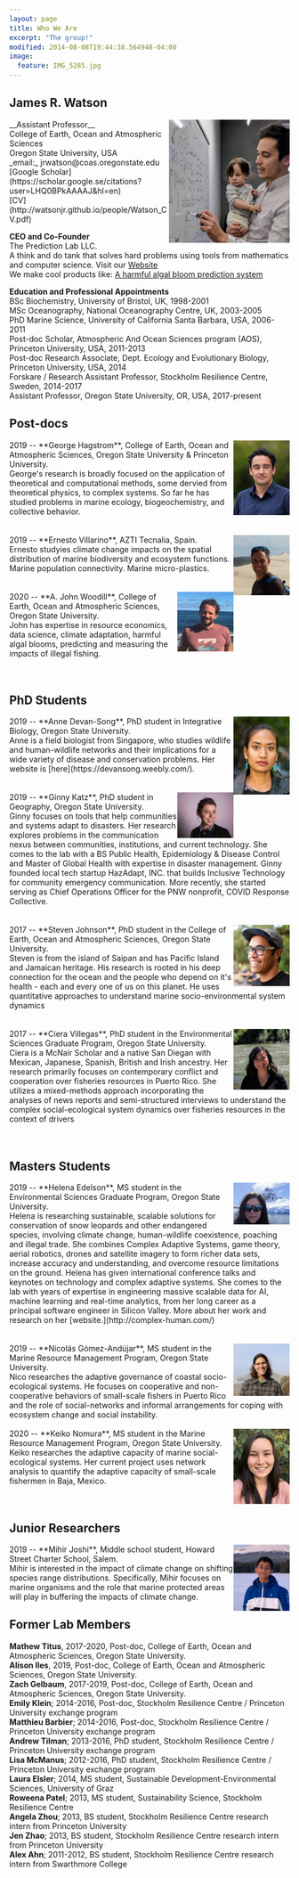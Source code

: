 ```yaml
---
layout: page
title: Who We Are
excerpt: "The group!"
modified: 2014-08-08T19:44:38.564948-04:00
image:
  feature: IMG_5285.jpg
---
```



## James R. Watson
<img style="float: right" src="Zoe_photo.jpg" width="43%" />
__Assistant Professor__<br>
College of Earth, Ocean and Atmospheric Sciences<br>
Oregon State University, USA<br>
_email:_ jrwatson@coas.oregonstate.edu<br>
[Google Scholar](https://scholar.google.se/citations?user=LHQ0BPkAAAAJ&hl=en)<br>
[CV](http://watsonjr.github.io/people/Watson_CV.pdf)<br>

__CEO and Co-Founder__<br>
The Prediction Lab LLC.<br>
A think and do tank that solves hard problems using tools from mathematics and computer science. Visit our [Website](https://thepredictionlab.com/)<br>
We make cool products like:
[A harmful algal bloom prediction system](https://detroitlake.thepredictionlab.com/home)<br>

__Education and Professional Appointments__<br>
BSc Biochemistry, University of Bristol, UK, 1998-2001<br>
MSc Oceanography, National Oceanography Centre, UK, 2003-2005<br>
PhD Marine Science, University of California Santa Barbara, USA, 2006-2011<br>
Post-doc Scholar, Atmospheric And Ocean Sciences program (AOS), Princeton University, USA, 2011-2013<br>
Post-doc Research Associate, Dept. Ecology and Evolutionary Biology, Princeton University, USA, 2014<br>
Forskare / Research Assistant Professor, Stockholm Resilience Centre, Sweden, 2014-2017<br>
Assistant Professor, Oregon State University, OR, USA, 2017-present<br>

## Post-docs
<!--2020 -- **George Hagstrom**, College of Earth, Ocean and Atmospheric Sciences, Oregon State University and Princeton University.<br>-->

<img style="float: right" src="George_photo.jpg" width="20%" />
2019 -- **George Hagstrom**, College of Earth, Ocean and Atmospheric Sciences, Oregon   State University & Princeton University.<br>
George's research is broadly focused on the application of theoretical and computational methods, some dervied from theoretical physics, to complex systems. So far he has studied problems in marine ecology, biogeochemistry, and collective behavior.
<br>
<br>
<br>

<img style="float: right" src="Ernesto_photo.jpg" width="20%" />
2019 -- **Ernesto Villarino**, AZTI Tecnalia, Spain.<br>
Ernesto studyies climate change impacts on the spatial distribution of marine biodiversity and ecosystem functions. Marine population connectivity. Marine micro-plastics.
<br>
<br>
<br>

<img style="float: right" src="John_photo.png" width="20%" />
2020 -- **A. John Woodill**, College of Earth, Ocean and Atmospheric Sciences, Oregon State University.<br>
John has expertise in resource economics, data science, climate adaptation, harmful algal blooms, predicting and measuring the impacts of illegal fishing.
<br>
<br>
<br>

## PhD Students
<img style="float: right" src="Anne_photo.jpg" width="20%" />
2019 -- **Anne Devan-Song**, PhD student in Integrative Biology, Oregon State University.<br>
Anne is a field biologist from Singapore, who studies wildlife and human-wildlife networks and their implications for a wide variety of disease and conservation problems. Her website is [here](https://devansong.weebly.com/).
<br>
<br>
<br>

<img style="float: right" src="Ginny_photo.jpg" width="20%" />
2019 -- **Ginny Katz**, PhD student in Geography, Oregon State University. <br> 
Ginny focuses on tools that help communities and systems adapt to disasters. Her research explores problems in the communication nexus between communities, institutions, and current technology. She comes to the lab with a BS Public Health, Epidemiology & Disease Control and Master of Global Health with expertise in disaster management. Ginny founded local tech startup HazAdapt, INC. that builds Inclusive Technology for community emergency communication. More recently, she started serving as Chief Operations Officer for the PNW nonprofit, COVID Response Collective. 
<br>
<br>
<br>

<img style="float: right" src="Steven_photo.JPG" width="20%" />
2017 -- **Steven Johnson**, PhD student in the College of Earth, Ocean and Atmospheric Sciences, Oregon State University.<br>
Steven is from the island of Saipan and has Pacific Island and Jamaican heritage. His research is rooted in his deep connection for the ocean and the people who depend on it's health - each and every one of us on this planet. He uses quantitative approaches to understand marine socio-environmental system dynamics
<br>
<br>
<br>

<img style="float: right" src="Ciera_photo.jpeg" width="20%" />
2017 -- **Ciera Villegas**, PhD student in the Environmental Sciences Graduate Program, Oregon State University. <br>
Ciera is a McNair Scholar and a native San Diegan with Mexican, Japanese, Spanish, British and Irish ancestry. Her research primarily focuses on contemporary conflict and cooperation over fisheries resources in Puerto Rico. She utilizes a mixed-methods approach incorporating the analyses of news reports and semi-structured interviews to understand the complex social-ecological system dynamics over fisheries resources in the context of drivers
<br>
<br>
<br>

## Masters Students
<img style="float: right" src="Helena_photo.png" width="20%" />
2019 -- **Helena Edelson**, MS student in the Environmental Sciences Graduate Program, Oregon State University.<br>
Helena is researching sustainable, scalable solutions for conservation of snow leopards and other endangered species, involving climate change, human-wildlife coexistence, poaching and illegal trade. She combines Complex Adaptive Systems, game theory, aerial robotics, drones and satellite imagery to form richer data sets, increase accuracy and understanding, and overcome resource limitations on the ground. Helena has given international conference talks and keynotes on technology and complex adaptive systems. She comes to the lab with years of expertise in engineering massive scalable data for AI, machine learning and real-time analytics, from her long career as a principal software engineer in Silicon Valley. More about her work and research on her [website.](http://complex-human.com/)<br>
<br>
<br>

<img style="float: right" src="Nico_photo.png" width="20%" />
2019 -- **Nicolás Gómez-Andújar**, MS student in the Marine Resource Management Program, Oregon State University.<br>
Nico researches the adaptive governance of coastal socio-ecological systems. He focuses on cooperative and non-cooperative behaviors of small-scale fishers in Puerto Rico and the role of social-networks and informal arrangements for coping with ecosystem change and social instability. <br>
<br>

<img style="float: right" src="Keiko_photo.JPG" width="20%" />
2020 -- **Keiko Nomura**, MS student in the Marine Resource Management Program, Oregon State University.<br>
Keiko researches the adaptive capacity of marine social-ecological systems. Her current project uses network analysis to quantify the adaptive capacity of small-scale fishermen in Baja, Mexico.
<br>
<br>
<br>

## Junior Researchers
<img style="float: right" src="Mihir_photo.jpg" width="20%" />
2019 -- **Mihir Joshi**, Middle school student, Howard Street Charter School, Salem. <br>
Mihir is interested in the impact of climate change on shifting species range distributions. Specifically, Mihir focuses on marine organisms and the role that marine protected areas will play in buffering the impacts of climate change.

## Former Lab Members
__Mathew Titus__, 2017-2020, Post-doc, College of Earth, Ocean and Atmospheric Sciences, Oregon State University.<br>
__Alison Iles__, 2019, Post-doc, College of Earth, Ocean and Atmospheric Sciences, Oregon State University.<br>
__Zach Gelbaum__, 2017-2019, Post-doc, College of Earth, Ocean and Atmospheric Sciences, Oregon State University.<br>
__Emily Klein__; 2014-2016, Post-doc, Stockholm Resilience Centre / Princeton University exchange program<br>
__Matthieu Barbier__; 2014-2016, Post-doc, Stockholm Resilience Centre / Princeton University exchange program<br>
__Andrew Tilman__; 2013-2016, PhD student, Stockholm Resilience Centre / Princeton University exchange program<br>
__Lisa McManus__; 2012-2016, PhD student, Stockholm Resilience Centre / Princeton University exchange program<br>
__Laura Elsler__; 2014, MS student, Sustainable Development-Environmental Sciences, University of Graz<br>
__Roweena Patel__; 2013, MS student, Sustainability Science, Stockholm Resilience Centre<br>
__Angela Zhou__; 2013, BS student, Stockholm Resilience Centre research intern from Princeton University<br>
__Jen Zhao__; 2013, BS student, Stockholm Resilience Centre research intern from Princeton University<br>
__Alex Ahn__; 2011-2012, BS student, Stockholm Resilience Centre research intern from Swarthmore College<br>
